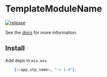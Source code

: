 # TemplateModuleName

[![release](https://github.com/gsmlg-dev/<app_otp_name>/actions/workflows/test-and-release.yml/badge.svg)](https://github.com/gsmlg-dev/<app_otp_name>/actions/workflows/test-and-release.yml)


See the [docs](https://hexdocs.pm/<app_otp_name>/) for more information.

## Install

Add deps in `mix.exs`
```elixir
    {:<app_otp_name>, "~> 1.0"},
```




